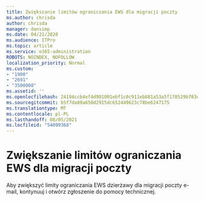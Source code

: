 ```yaml
---
title: Zwiększanie limitów ograniczania EWS dla migracji poczty
ms.author: chrisda
author: chrisda
manager: dansimp
ms.date: 04/21/2020
ms.audience: ITPro
ms.topic: article
ms.service: o365-administration
ROBOTS: NOINDEX, NOFOLLOW
localization_priority: Normal
ms.custom:
- "1900"
- "2691"
- "3500008"
ms.assetid: ''
ms.openlocfilehash: 24194ccb4ef4d981001ebf1c0c911eb881a53a5f178529b783ee9114af944e90
ms.sourcegitcommit: b5f7da89a650d2915dc652449623c78be6247175
ms.translationtype: MT
ms.contentlocale: pl-PL
ms.lasthandoff: 08/05/2021
ms.locfileid: "54099368"
---
```

# <a name="increase-ews-throttling-limits-for-mail-migration"></a>Zwiększanie limitów ograniczania EWS dla migracji poczty

Aby zwiększyć limity ograniczania EWS dzierżawy dla migracji poczty e-mail, kontynuuj i otwórz zgłoszenie do pomocy technicznej.
